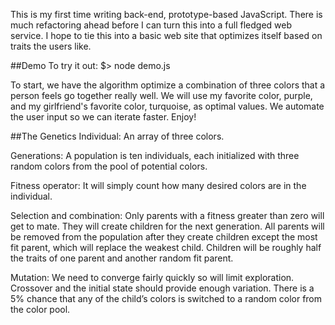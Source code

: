 This is my first time writing back-end, prototype-based JavaScript. There is much refactoring ahead before I can turn this into a full fledged web service. I hope to tie this into a basic web site that optimizes itself based on traits the users like.

##Demo
To try it out:
	$> node demo.js

To start, we have the algorithm optimize a combination of three colors that a person feels go together really well. We will use my favorite color, purple, and my girlfriend's favorite color, turquoise, as optimal values. We automate the user input so we can iterate faster. Enjoy!

##The Genetics
Individual:
An array of three colors.

Generations:
A population is ten individuals, each initialized with three random colors from the pool of potential colors. 

Fitness operator:
It will simply count how many desired colors are in the individual.

Selection and combination:
Only parents with a fitness greater than zero will get to mate. They will create children for the next generation. All parents will be removed from the population after they create children except the most fit parent, which will replace the weakest child. Children will be roughly half the traits of one parent and another random fit parent.

Mutation:
We need to converge fairly quickly so will limit exploration. Crossover and the initial state should provide enough variation. There is a 5% chance that any of the child’s colors is switched to a random color from the color pool.
